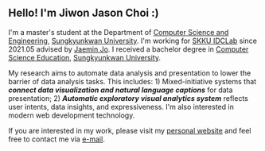 ## Hello! I'm Jiwon Jason Choi :)

I'm a master's student at the Department of [Computer Science and Engineering](https://sw.skku.edu), [Sungkyunkwan University](https://skku.edu/). I'm working for [SKKU IDCLab](https://idclab.skku.edu/) since 2021.05 advised by [Jaemin Jo](https://github.com/e-). I received a bachelor degree in [Computer Science Education](https://comedu.skku.edu), [Sungkyunkwan University](https://skku.edu/).

 
My research aims to automate data analysis and presentation to lower the barrier of data analysis tasks. This includes: 1) Mixed-initiative systems that ***connect data visualization and natural language captions*** for data presentation; 2) ***Automatic exploratory visual analytics system*** reflects user intents, data insights, and expressiveness. I'm also interested in modern web development technology.

If you are interested in my work, please visit my [personal website](https://jasonchoi.dev) and feel free to contact me via [e-mail](mailto://jasonchoi3@g.skku.edu). 
